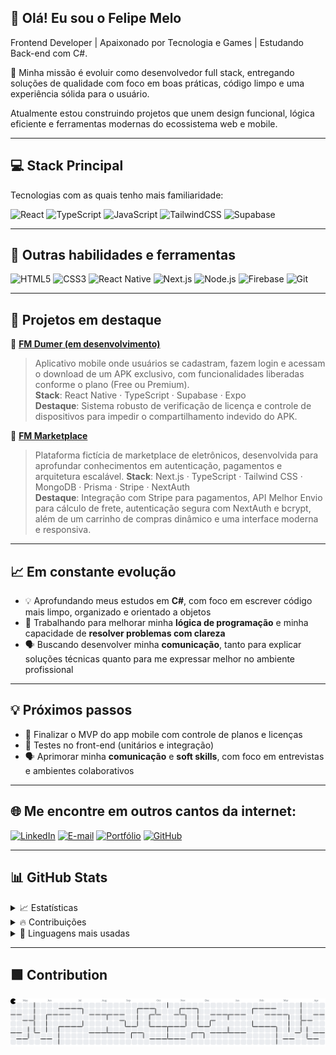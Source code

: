 ## 👋 Olá! Eu sou o Felipe Melo

Frontend Developer | Apaixonado por Tecnologia e Games | Estudando Back-end com C#.

🚀 Minha missão é evoluir como desenvolvedor full stack, entregando soluções de qualidade com foco em boas práticas, código limpo e uma experiência sólida para o usuário.

Atualmente estou construindo projetos que unem design funcional, lógica eficiente e ferramentas modernas do ecossistema web e mobile.

---

## 💻 Stack Principal

Tecnologias com as quais tenho mais familiaridade:

![React](https://img.shields.io/badge/-React.js-20232A?style=for-the-badge&logo=react)
![TypeScript](https://img.shields.io/badge/-TypeScript-007ACC?style=for-the-badge&logo=typescript&logoColor=white)
![JavaScript](https://img.shields.io/badge/-JavaScript-F7DF1E?style=for-the-badge&logo=javascript&logoColor=black)
![TailwindCSS](https://img.shields.io/badge/-tailwindcss-20232A?style=for-the-badge&logo=tailwindcss)
![Supabase](https://img.shields.io/badge/-supabase-20232A?style=for-the-badge&logo=supabase)

---

## 🔧 Outras habilidades e ferramentas

![HTML5](https://img.shields.io/badge/-HTML5-E34F26?style=for-the-badge&logo=html5&logoColor=white)
![CSS3](https://img.shields.io/badge/-CSS3-1572B6?style=for-the-badge&logo=css3&logoColor=white)
![React Native](https://img.shields.io/badge/-React%20Native-20232A?style=for-the-badge&logo=react)
![Next.js](https://img.shields.io/badge/-Next.js-black?style=for-the-badge&logo=next.js)
![Node.js](https://img.shields.io/badge/-Node.js-339933?style=for-the-badge&logo=nodedotjs&logoColor=white)
![Firebase](https://img.shields.io/badge/-Firebase-FFCA28?style=for-the-badge&logo=firebase&logoColor=black)
![Git](https://img.shields.io/badge/-Git-F05032?style=for-the-badge&logo=git&logoColor=white)

---

## 📂 Projetos em destaque

🔗 [**FM Dumer (em desenvolvimento)**](https://github.com/FelipeMeloGomes/FM-Dummer)  
> Aplicativo mobile onde usuários se cadastram, fazem login e acessam o download de um APK exclusivo, com funcionalidades liberadas conforme o plano (Free ou Premium).  
> **Stack**: React Native · TypeScript · Supabase · Expo  
> **Destaque**: Sistema robusto de verificação de licença e controle de dispositivos para impedir o compartilhamento indevido do APK.

🔗 [**FM Marketplace**](https://github.com/FelipeMeloGomes/FM-Marketplace)  
> Plataforma fictícia de marketplace de eletrônicos, desenvolvida para aprofundar conhecimentos em autenticação, pagamentos e arquitetura escalável. 
> **Stack**: Next.js · TypeScript · Tailwind CSS · MongoDB · Prisma · Stripe · NextAuth  
> **Destaque**: Integração com Stripe para pagamentos, API Melhor Envio para cálculo de frete, autenticação segura com NextAuth e bcrypt, além de um carrinho de compras dinâmico e uma interface moderna e responsiva.

---

## 📈 Em constante evolução

- 💡 Aprofundando meus estudos em **C#**, com foco em escrever código mais limpo, organizado e orientado a objetos  
- 🧠 Trabalhando para melhorar minha **lógica de programação** e minha capacidade de **resolver problemas com clareza**  
- 🗣️ Buscando desenvolver minha **comunicação**, tanto para explicar soluções técnicas quanto para me expressar melhor no ambiente profissional  

---

## 💡 Próximos passos

- 🚀 Finalizar o MVP do app mobile com controle de planos e licenças  
- 🧪 Testes no front-end (unitários e integração)  
- 🗣️ Aprimorar minha **comunicação** e **soft skills**, com foco em entrevistas e ambientes colaborativos

---

## 🌐 Me encontre em outros cantos da internet:

[![LinkedIn](https://img.shields.io/badge/-LinkedIn-000?style=for-the-badge&logo=linkedin&logoColor=FF00F6)](https://www.linkedin.com/in/felipemelog/)
[![E-mail](https://img.shields.io/badge/-Email-000?style=for-the-badge&logo=microsoft-outlook&logoColor=FF00F6)](mailto:felipemelogomes36@gmail.com)
[![Portfólio](https://img.shields.io/badge/-Portfólio-000?style=for-the-badge&logo=vercel&logoColor=FF00F6)](https://portfoliofmg.netlify.app/)
[![GitHub](https://img.shields.io/badge/-GitHub-000?style=for-the-badge&logo=github&logoColor=FF00F6)](https://github.com/FelipeMeloGomes)

---

## 📊 GitHub Stats

<details>
  <summary>📈 Estatísticas</summary>
  <img src="https://github-readme-stats.vercel.app/api?username=FelipeMeloGomes&show_icons=true&theme=radical" alt="GitHub Stats">
</details>

<details>
  <summary>🔥 Contribuições</summary>
  <img src="https://streak-stats.demolab.com?user=FelipeMeloGomes&theme=radical&hide_border=true&locale=pt_BR" alt="GitHub Streak">
</details>

<details>
  <summary>🧠 Linguagens mais usadas</summary>
  <img src="https://github-readme-stats.vercel.app/api/top-langs/?username=FelipeMeloGomes&size_weight=0.5&count_weight=0.5&theme=radical" alt="Top Langs">
</details>

---

## 🟩 Contribution

<picture>
  <source media="(prefers-color-scheme: dark)" srcset="https://raw.githubusercontent.com/FelipeMeloGomes/FelipeMeloGomes/output/pacman-contribution-graph-dark.svg">
  <source media="(prefers-color-scheme: light)" srcset="https://raw.githubusercontent.com/FelipeMeloGomes/FelipeMeloGomes/output/pacman-contribution-graph.svg">
  <img alt="pacman contribution graph" src="https://raw.githubusercontent.com/FelipeMeloGomes/FelipeMeloGomes/output/pacman-contribution-graph.svg">
</picture>
